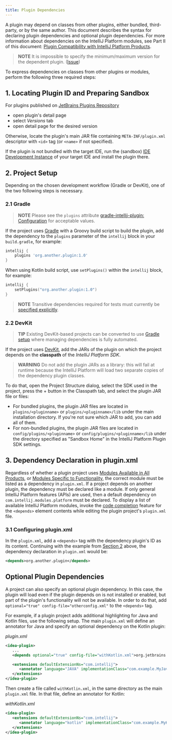 ```yaml
---
title: Plugin Dependencies
---
```

<!-- Copyright 2000-2020 JetBrains s.r.o. and other contributors. Use of this source code is governed by the Apache 2.0 license that can be found in the LICENSE file. -->

A plugin may depend on classes from other plugins, either bundled, third-party, or by the same author.
This document describes the syntax for declaring plugin dependencies and optional plugin dependencies.
For more information about dependencies on the IntelliJ Platform modules, see Part II of this document: [Plugin Compatibility with IntelliJ Platform Products](/basics/getting_started/plugin_compatibility.md).

> **NOTE** It is impossible to specify the minimum/maximum version for the dependent plugin. ([Issue](https://youtrack.jetbrains.com/issue/IDEABKL-7906))

To express dependencies on classes from other plugins or modules, perform the following three required steps:

## 1. Locating Plugin ID and Preparing Sandbox
For plugins published on [JetBrains Plugins Repository](https://plugins.jetbrains.com)
- open plugin's detail page
- select _Versions_ tab
- open detail page for the desired version

Otherwise, locate the plugin's main JAR file containing `META-INF/plugin.xml` descriptor with `<id>` tag (or `<name>` if not specified).

If the plugin is not bundled with the target IDE, run the (sandbox) [IDE Development Instance](/basics/ide_development_instance.md) of your target IDE and install the plugin there.

## 2. Project Setup
Depending on the chosen development workflow (Gradle or DevKit), one of the two following steps is necessary.

### 2.1 Gradle
> **NOTE** Please see the `plugins` attribute [gradle-intellij-plugin: Configuration](https://github.com/JetBrains/gradle-intellij-plugin#configuration) for acceptable values.

If the project uses [Gradle](/tutorials/build_system.md) with a Groovy build script to build the plugin, add the dependency to the `plugins` parameter of the `intellij` block in your `build.gradle`, for example:

```groovy
intellij {
    plugins 'org.another.plugin:1.0'
}
```

When using Kotlin build script, use `setPlugins()` within the `intellij` block, for example:

```kotlin
intellij {
    setPlugins("org.another.plugin:1.0")
}
```

> **NOTE** Transitive dependencies required for tests must currently be [specified explicitly](https://github.com/JetBrains/gradle-intellij-plugin/issues/38).

### 2.2 DevKit
> **TIP** Existing DevKit-based projects can be converted to use [Gradle setup](/tutorials/build_system/prerequisites.md#adding-gradle-support-to-an-existing-devkit-based-intellij-platform-plugin) where managing dependencies is fully automated.

If the project uses [DevKit](/basics/getting_started/using_dev_kit.md), add the JARs of the plugin on which the project depends on the **classpath** of the *IntelliJ Platform SDK*.

> **WARNING** Do not add the plugin JARs as a library: this will fail at runtime because the IntelliJ Platform will load two separate copies of the dependency plugin classes.

To do that, open the Project Structure dialog, select the SDK used in the project, press the + button in the Classpath tab, and select the plugin JAR file or files:
* For bundled plugins, the plugin JAR files are located in `plugins/<pluginname>` or `plugins/<pluginname>/lib` under the main installation directory.
  If you're not sure which JAR to add, you can add all of them.
* For non-bundled plugins, the plugin JAR files are located in `config/plugins/<pluginname>` or `config/plugins/<pluginname>/lib` under the directory specified as "Sandbox Home" in the IntelliJ Platform Plugin SDK settings.

## 3. Dependency Declaration in plugin.xml
Regardless of whether a plugin project uses [Modules Available in All Products](/basics/getting_started/plugin_compatibility.md#modules-available-in-all-products), or [Modules Specific to Functionality](/basics/getting_started/plugin_compatibility.md#modules-specific-to-functionality), the correct module must be listed as a dependency in `plugin.xml`.
If a project depends on another plugin, the dependency must be declared like a module.
If only general IntelliJ Platform features (APIs) are used, then a default dependency on `com.intellij.modules.platform` must be declared.
To display a list of available IntelliJ Platform modules, invoke the [code completion](https://www.jetbrains.com/help/idea/auto-completing-code.html#4eac28ba) feature for the `<depends>` element contents while editing the plugin project's `plugin.xml` file.

### 3.1 Configuring plugin.xml
In the `plugin.xml`, add a `<depends>` tag with the dependency plugin's ID as its content.
Continuing with the example from [Section 2](#2-project-setup) above, the dependency declaration in `plugin.xml` would be:

```xml
<depends>org.another.plugin</depends>
```


## Optional Plugin Dependencies
A project can also specify an optional plugin dependency.
In this case, the plugin will load even if the plugin depends on is not installed or enabled, but part of the plugin's functionality will not be available.
In order to do that, add `optional="true" config-file="otherconfig.xml"` to the `<depends>` tag.

For example, if a plugin project adds additional highlighting for Java and Kotlin files, use the following setup.
The main `plugin.xml` will define an annotator for Java and specify an optional dependency on the Kotlin plugin:

_plugin.xml_

```xml
<idea-plugin>
   ...
   <depends optional="true" config-file="withKotlin.xml">org.jetbrains.kotlin</depends>

   <extensions defaultExtensionNs="com.intellij">
      <annotator language="JAVA" implementationClass="com.example.MyJavaAnnotator"/>
   </extensions>
</idea-plugin>
```

Then create a file called `withKotlin.xml`, in the same directory as the main `plugin.xml` file.
In that file, define an annotator for Kotlin:

_withKotlin.xml_

```xml
<idea-plugin>
   <extensions defaultExtensionNs="com.intellij">
      <annotator language="kotlin" implementationClass="com.example.MyKotlinAnnotator"/>
   </extensions>
</idea-plugin>
```
